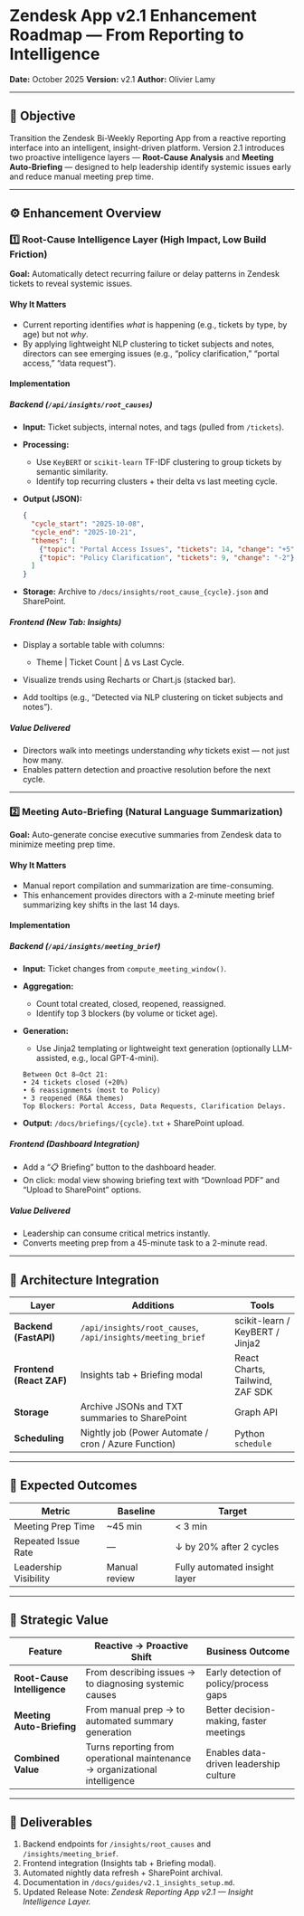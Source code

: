 # Zendesk App v2.1 Enhancement Roadmap — From Reporting to Intelligence

**Date:** October 2025
**Version:** v2.1
**Author:** Olivier Lamy

---

## 🎯 Objective

Transition the Zendesk Bi-Weekly Reporting App from a reactive reporting interface into an intelligent, insight-driven platform.
Version 2.1 introduces two proactive intelligence layers — **Root-Cause Analysis** and **Meeting Auto-Briefing** — designed to help leadership identify systemic issues early and reduce manual meeting prep time.

---

## ⚙️ Enhancement Overview

### 1️⃣ Root-Cause Intelligence Layer (High Impact, Low Build Friction)

**Goal:** Automatically detect recurring failure or delay patterns in Zendesk tickets to reveal systemic issues.

#### Why It Matters

* Current reporting identifies *what* is happening (e.g., tickets by type, by age) but not *why*.
* By applying lightweight NLP clustering to ticket subjects and notes, directors can see emerging issues (e.g., “policy clarification,” “portal access,” “data request”).

#### Implementation

##### Backend (`/api/insights/root_causes`)

* **Input:** Ticket subjects, internal notes, and tags (pulled from `/tickets`).
* **Processing:**

  * Use `KeyBERT` or `scikit-learn` TF-IDF clustering to group tickets by semantic similarity.
  * Identify top recurring clusters + their delta vs last meeting cycle.
* **Output (JSON):**

  ```json
  {
    "cycle_start": "2025-10-08",
    "cycle_end": "2025-10-21",
    "themes": [
      {"topic": "Portal Access Issues", "tickets": 14, "change": "+5"},
      {"topic": "Policy Clarification", "tickets": 9, "change": "-2"}
    ]
  }
  ```
* **Storage:** Archive to `/docs/insights/root_cause_{cycle}.json` and SharePoint.

##### Frontend (New Tab: *Insights*)

* Display a sortable table with columns:

  * Theme | Ticket Count | Δ vs Last Cycle.
* Visualize trends using Recharts or Chart.js (stacked bar).
* Add tooltips (e.g., “Detected via NLP clustering on ticket subjects and notes”).

##### Value Delivered

* Directors walk into meetings understanding *why* tickets exist — not just how many.
* Enables pattern detection and proactive resolution before the next cycle.

---

### 2️⃣ Meeting Auto-Briefing (Natural Language Summarization)

**Goal:** Auto-generate concise executive summaries from Zendesk data to minimize meeting prep time.

#### Why It Matters

* Manual report compilation and summarization are time-consuming.
* This enhancement provides directors with a 2-minute meeting brief summarizing key shifts in the last 14 days.

#### Implementation

##### Backend (`/api/insights/meeting_brief`)

* **Input:** Ticket changes from `compute_meeting_window()`.
* **Aggregation:**

  * Count total created, closed, reopened, reassigned.
  * Identify top 3 blockers (by volume or ticket age).
* **Generation:**

  * Use Jinja2 templating or lightweight text generation (optionally LLM-assisted, e.g., local GPT-4-mini).

  ```
  Between Oct 8–Oct 21:
  • 24 tickets closed (+20%)
  • 6 reassignments (most to Policy)
  • 3 reopened (R&A themes)
  Top Blockers: Portal Access, Data Requests, Clarification Delays.
  ```
* **Output:** `/docs/briefings/{cycle}.txt` + SharePoint upload.

##### Frontend (Dashboard Integration)

* Add a “📋 Briefing” button to the dashboard header.
* On click: modal view showing briefing text with “Download PDF” and “Upload to SharePoint” options.

##### Value Delivered

* Leadership can consume critical metrics instantly.
* Converts meeting prep from a 45-minute task to a 2-minute read.

---

## 🧱 Architecture Integration

| Layer                    | Additions                                                  | Tools                           |
| ------------------------ | ---------------------------------------------------------- | ------------------------------- |
| **Backend (FastAPI)**    | `/api/insights/root_causes`, `/api/insights/meeting_brief` | scikit-learn / KeyBERT / Jinja2 |
| **Frontend (React ZAF)** | Insights tab + Briefing modal                              | React Charts, Tailwind, ZAF SDK |
| **Storage**              | Archive JSONs and TXT summaries to SharePoint              | Graph API                       |
| **Scheduling**           | Nightly job (Power Automate / cron / Azure Function)       | Python `schedule`               |

---

## 🔮 Expected Outcomes

| Metric                | Baseline      | Target                        |
| --------------------- | ------------- | ----------------------------- |
| Meeting Prep Time     | ~45 min       | < 3 min                       |
| Repeated Issue Rate   | —             | ↓ by 20% after 2 cycles       |
| Leadership Visibility | Manual review | Fully automated insight layer |

---

## 🧩 Strategic Value

| Feature                     | Reactive → Proactive Shift                                                 | Business Outcome                        |
| --------------------------- | -------------------------------------------------------------------------- | --------------------------------------- |
| **Root-Cause Intelligence** | From describing issues → to diagnosing systemic causes                     | Early detection of policy/process gaps  |
| **Meeting Auto-Briefing**   | From manual prep → to automated summary generation                         | Better decision-making, faster meetings |
| **Combined Value**          | Turns reporting from operational maintenance → organizational intelligence | Enables data-driven leadership culture  |

---

## 🚀 Deliverables

1. Backend endpoints for `/insights/root_causes` and `/insights/meeting_brief`.
2. Frontend integration (Insights tab + Briefing modal).
3. Automated nightly data refresh + SharePoint archival.
4. Documentation in `/docs/guides/v2.1_insights_setup.md`.
5. Updated Release Note: *Zendesk Reporting App v2.1 — Insight Intelligence Layer.*
